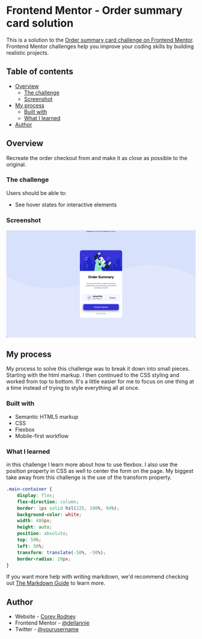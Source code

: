 # Frontend Mentor - Order summary card solution

This is a solution to the [Order summary card challenge on Frontend Mentor](https://www.frontendmentor.io/challenges/order-summary-component-QlPmajDUj). Frontend Mentor challenges help you improve your coding skills by building realistic projects. 

## Table of contents

- [Overview](#overview)
  - [The challenge](#the-challenge)
  - [Screenshot](#screenshot)
- [My process](#my-process)
  - [Built with](#built-with)
  - [What I learned](#what-i-learned)
- [Author](#author)



## Overview
Recreate the order checkout from and make it as close as possible to the original.

### The challenge

Users should be able to:

- See hover states for interactive elements

### Screenshot

![](./design/Finished-desktop-screenshot.jpg)



## My process
My process to solve this challenge was to break it down into small pieces. Starting with the html markup. I then continued to the CSS styling and worked from top to bottom. It's a little easier for me to focus on one thing at a time instead of trying to style everything all at once.  

### Built with

- Semantic HTML5 markup
- CSS 
- Flexbox
- Mobile-first workflow

### What I learned

in this challenge I learn more about how to use flexbox. I also use the position property in CSS as well to center the form on the page. My biggest take away from this challenge is the use of the transform property.

```css
.main-container {
	display: flex;
	flex-direction: column;
	border: 1px solid hsl(225, 100%, 94%); 
	background-color: white;
	width: 400px;
	height: auto;
	position: absolute;
	top: 50%;
	left: 50%;
	transform: translate(-50%, -50%);
	border-radius: 20px;
}
```

If you want more help with writing markdown, we'd recommend checking out [The Markdown Guide](https://www.markdownguide.org/) to learn more.

## Author

- Website - [Corey Rodney](https://www.linkedin.com/in/corey-rodney)
- Frontend Mentor - [@dellannie](https://www.frontendmentor.io/profile/dellannie)
- Twitter - [@yourusername](https://www.twitter.com/whatzupcorey)


